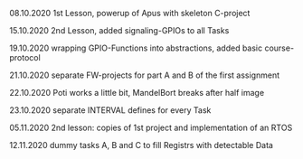 

08.10.2020	1st Lesson, powerup of Apus with skeleton C-project

15.10.2020	2nd Lesson, added signaling-GPIOs to all Tasks

19.10.2020	wrapping GPIO-Functions into abstractions, added basic course-protocol

21.10.2020	separate FW-projects for part A and B of the first assignment

22.10.2020	Poti works a little bit, MandelBort breaks after half image

23.10.2020	separate INTERVAL defines for every Task

05.11.2020	2nd lesson: copies of 1st project and implementation of an RTOS

12.11.2020	dummy tasks A, B and C to fill Registrs with detectable Data
